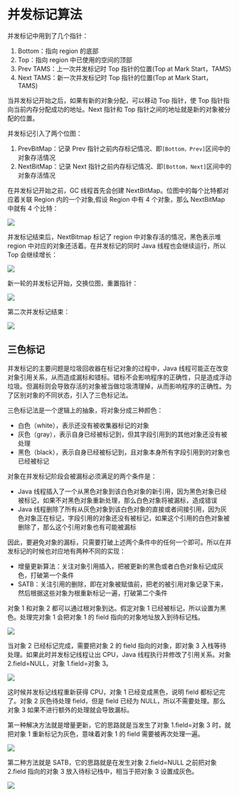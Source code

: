 # 并发标记算法

并发标记中用到了几个指针：

1. Bottom：指向 region 的底部
2. Top：指向 region 中已使用的空间的顶部
3. Prev TAMS：上一次并发标记时 Top 指针的位置(Top at Mark Start，TAMS)
4. Next TAMS：新一次并发标记时 Top 指针的位置(Top at Mark Start，TAMS)

当并发标记开始之后，如果有新的对象分配，可以移动 Top 指针，使 Top 指针指向当前内存分配成功的地址。Next 指针和 Top 指针之间的地址就是新的对象被分配的位置。

并发标记引入了两个位图：

1. PrevBitMap：记录 Prev 指针之前内存标记情况、即`[Bottom，Prev]`区间中的对象存活情况
2. NextBitMap：记录 Next 指针之前内存标记情况、即`[Bottom，Next]`区间中的对象存活情况

在并发标记开始之前，GC 线程首先会创建 NextBitMap。位图中的每个比特都对应着关联 Region 内的一个对象,假设 Region 中有 4 个对象，那么 NextBitMap 中就有 4 个比特：

![](../../img/mark1.png)

并发标记结束后，NextBitmap 标记了 region 中对象存活的情况，黑色表示堆 region 中对应的对象还活着。在并发标记的同时 Java 线程也会继续运行，所以 Top 会继续增长：

![](../../img/mark2.png)

新一轮的并发标记开始，交换位图，重置指针：

![](../../img/mark3.png)

第二次并发标记结束：

![](../../img/mark4.png)

## 三色标记

并发标记的主要问题是垃圾回收器在标记对象的过程中，Java 线程可能正在改变对象引用关系，从而造成漏标和错标。错标不会影响程序的正确性，只是造成浮动垃圾。但漏标则会导致存活的对象被当做垃圾清理掉，从而影响程序的正确性。为了区别对象的不同状态，引入了三色标记法。

三色标记法是一个逻辑上的抽象，将对象分成三种颜色：

- 白色（white），表示还没有被收集器标记的对象
- 灰色（gray），表示自身已经被标记到，但其字段引用到的其他对象还没有被处理
- 黑色（black），表示自身已经被标记到，且对象本身所有字段引用到的对象也已经被标记

对象在并发标记阶段会被漏标必须满足的两个条件是：

- Java 线程插入了一个从黑色对象到该白色对象的新引用，因为黑色对象已经被标记，如果不对黑色对象重新处理，那么白色对象将被漏标，造成错误
- Java 线程删除了所有从灰色对象到该白色对象的直接或者间接引用，因为灰色对象正在标记，字段引用的对象还没有被标记，如果这个引用的白色对象被删除了，那么这个引用对象也有可能被漏标

因此，要避免对象的漏标，只需要打破上述两个条件中的任何一个即可。所以在并发标记的时候也对应地有两种不同的实现：

- 增量更新算法：关注对象引用插入，把被更新的黑色或者白色对象标记成灰色，打破第一个条件
- SATB：关注引用的删除，即在对象被赋值前，把老的被引用对象记录下来，然后根据这些对象为根重新标记一遍，打破第二个条件

对象 1 和对象 2 都可以通过根对象到达。假定对象 1 已经被标记，所以设置为黑色。处理完对象 1 会把对象 1 的 field 指向的对象地址放入到待标记栈。

![](../../img/t1.png)

当对象 2 已经标记完成，需要把对象 2 的 field 指向的对象，即对象 3 入栈等待处理。如果此时并发标记线程让出 CPU，Java 线程执行并修改了引用关系。对象 2.field=NULL，对象 1.field=对象 3。

![](../../img/t2.png)

这时候并发标记线程重新获得 CPU，对象 1 已经变成黑色，说明 field 都标记完了。对象 2 灰色待处理 field，但是 field 已经为 NULL，所以不需要处理。那么对象 3 如果不进行额外的处理就会导致漏标。

第一种解决方法就是增量更新，它的思路就是当发生了对象 1.field=对象 3 时，就把对象 1 重新标记为灰色，意味着对象 1 的 field 需要被再次处理一遍。

![](../../img/t3.png)

第二种方法就是 SATB，它的思路就是在发生对象 2.field=NULL 之前把对象 2.field 指向的对象 3 放入待标记栈中，相当于把对象 3 设置成灰色。

![](../../img/t4.png)
